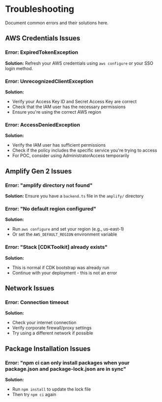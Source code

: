 # Troubleshooting

Document common errors and their solutions here.

## AWS Credentials Issues

### Error: ExpiredTokenException
**Solution:** Refresh your AWS credentials using `aws configure` or your SSO login method.

### Error: UnrecognizedClientException
**Solution:** 
- Verify your Access Key ID and Secret Access Key are correct
- Check that the IAM user has the necessary permissions
- Ensure you're using the correct AWS region

### Error: AccessDeniedException
**Solution:**
- Verify the IAM user has sufficient permissions
- Check if the policy includes the specific service you're trying to access
- For POC, consider using AdministratorAccess temporarily

## Amplify Gen 2 Issues

### Error: "amplify directory not found"
**Solution:** Ensure you have a `backend.ts` file in the `amplify/` directory

### Error: "No default region configured"
**Solution:** 
- Run `aws configure` and set your region (e.g., us-east-1)
- Or set the `AWS_DEFAULT_REGION` environment variable

### Error: "Stack [CDKToolkit] already exists"
**Solution:** 
- This is normal if CDK bootstrap was already run
- Continue with your deployment - this is not an error

## Network Issues

### Error: Connection timeout
**Solution:**
- Check your internet connection
- Verify corporate firewall/proxy settings
- Try using a different network if possible

## Package Installation Issues

### Error: "npm ci can only install packages when your package.json and package-lock.json are in sync"
**Solution:** 
- Run `npm install` to update the lock file
- Then try `npm ci` again 